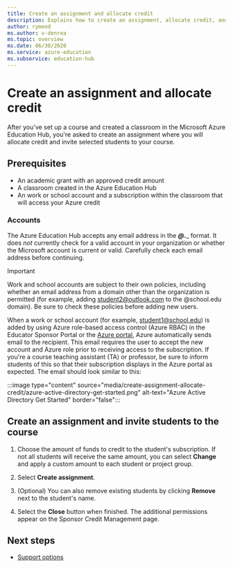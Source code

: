 ```yaml
---
title: Create an assignment and allocate credit
description: Explains how to create an assignment, allocate credit, and invite students to a course in the Azure Education Hub.
author: rymend
ms.author: v-denrea
ms.topic: overview
ms.date: 06/30/2020
ms.service: azure-education
ms.subservice: education-hub
---
```


# Create an assignment and allocate credit

After you've set up a course and created a classroom in the Microsoft Azure Education Hub, you're asked to create an assignment where you will allocate credit and invite selected students to your course.

## Prerequisites

- An academic grant with an approved credit amount
- A classroom created in the Azure Education Hub
- An work or school account and a subscription within the classroom that will access your Azure credit

### Accounts

The Azure Education Hub accepts any email address in the _____@___.___ format. It
does *not* currently check for a valid account in your organization or whether the
Microsoft account is current or valid. Carefully check each email address before
continuing.

> [!IMPORTANT]
> Work and school accounts are subject to their own policies, including whether an email
address from a domain other than the organization is permitted (for example, adding
student2@outlook.com to the @school.edu domain). Be sure to check these
policies before adding new users.

When a work or school account (for example, student1@school.edu) is added by using Azure role-based access control (Azure RBAC) in the Educator Sponsor Portal or the [Azure portal](https://portal.azure.com), Azure automatically sends email to the recipient. This email requires the user to accept the new account and Azure role prior to receiving access to the subscription. If you're a course teaching assistant (TA) or professor, be sure to inform students of this so that their subscription displays in the Azure portal as expected. The email should look similar to this:

:::image type="content" source="media/create-assignment-allocate-credit/azure-active-directory-get-started.png" alt-text="Azure Active Directory Get Started" border="false":::

## Create an assignment and invite students to the course

1. Choose the amount of funds to credit to the student's subscription. If not all students will receive the same amount, you can select **Change** and apply a custom amount to each student or project group.

1. Select **Create assignment**.
1. (Optional) You can also remove existing students by clicking **Remove** next to the student's name.
1. Select the **Close** button when finished. The additional permissions appear on the Sponsor Credit Management page.

## Next steps

- [Support options](educator-service-desk.md)
